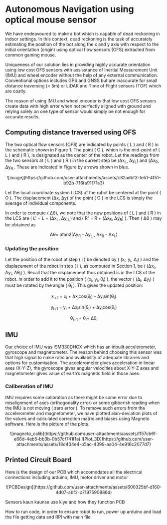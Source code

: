 
# Autonomous Navigation using optical mouse sensor

We have endeavoured to make a bot which is capable of dead reckoning in indoor
settings. In this context, dead reckoning is the task of accurately estimating the position of the bot along the x and y axis with respect to the initial orientation (origin) using optical flow sensors (OFS) extracted from common gaming mouse. 

Uniqueness of our solution lies in providing highly accurate orientation using low cost OFS sensors with assisstance of Inertial Measurement Unit (IMU) and wheel encoder without the help of any external communication. Conventional options includes GPS and GNSS but are inaccurate for small distance traversing (< 5m) or  LiDAR and Time of Flight sensors (TOF) which are costly. 

The reason of using IMU and wheel encoder is that low cost OFS sensors create data with high error when not perfectly aligned with ground and relying solely on one type of sensor would simply be not enough for accurate results.

## Computing distance traversed using OFS

The two optical flow sensors (OFS) are indicated by points \( L \) and \( R \) in the schematic shown in Figure 1\. The point \( O \), which is the mid-point of \( L \) and \( R \), is designated as the center of the robot. Let the readings from the two sensors at \( L \) and \( R \) in the current step be (Δx<sub>L</sub>, Δy<sub>L</sub>)  and (Δx<sub>R</sub>, Δy<sub>R</sub> . These are indicated in Figure by arrows shown in blue.

<p align="center"> ![image](https://github.com/user-attachments/assets/c32adbf3-fe51-4f51-b92b-716fa91f71a3) </p>
                            

Let the local coordinate system (LCS) of the robot be centered at the point \( O \). The displacement (Δx, Δy)  of the point \( O \) in the LCS is simply the average of individual components.

In order to compute \( Δθ), we note that the new positions of \( L \) and \( R \) in the LCS are \( L' = L + (Δx<sub>L</sub>, Δy_<sub>L</sub>)  and \( R' = R + (Δx<sub>R</sub>,  Δy<sub>R</sub>) \). Then \( Δθ ) may be obtained as

<p align="center"> Δθ= atan2(Δy<sub>R</sub> - Δy<sub>L</sub> , Δx<sub>R</sub> - Δx<sub>L</sub>) </p>


### Updating the position
Let the position of the robot at step \( i \) be denoted by \( (x<sub>i</sub>, y<sub>i</sub>, Δ<sub>i</sub>) \) and the displacement of the robot in step \( i \), as computed in Section 1, be \( (Δx<sub>i</sub>, Δy<sub>i</sub>, Δθ<sub>i</sub>) \). Recall that the displacement thus obtained is in the LCS of the robot. In order to add it to the position \( (x<sub>i</sub>, y<sub>i</sub>, θ<sub>i</sub>) \), the vector \( (Δ<sub>i</sub>, Δy<sub>i</sub>) \) must be rotated by the angle \( θ<sub>i</sub> \). This gives the updated position:
                        
<p align="center"> x<sub>i+1</sub> = x<sub>i</sub> + Δx<sub>i</sub>cos(θ<sub>i</sub>) - Δy<sub>i</sub>sin(θ<sub>i</sub>) </p>
<p align="center"> y<sub>i+1</sub> = y<sub>i</sub> + Δx<sub>i</sub>sin(θ<sub>i</sub>) + Δy<sub>i</sub>cos(θ<sub>i</sub>) </p>
<p align="center"> θ<sub>i+1</sub> = θ<sub>i</sub>+ Δθ<sub>i</sub> </p>


## IMU 
Our choice of IMU was ISM330DHCX which has an inbuilt accelerometer, gyroscope and magnetometer. The reason behind choosing this sensor was that high signal to noise ratio and availability of adequate libraries and options for customisation. The accelerometer gives acceleration in linear axes (X-Y-Z), the gyroscope gives angular velocities about X-Y-Z axes and magnetometer gives value of earth’s magnetic field in those axes.

### Caliberation of IMU
IMU requires some calibration as there might be some error due to misalignment of axes (orthogonality error) or some gibberish reading when the IMU is not moving ( zero error ). To remove such errors from the accelerometer and magnetometer, we have plotted alan-deviation plots of the values and calculated correction matrix and biases using Magneto software. Here is the picture of the plots.

<p align="center"> ![magneto_calib](https://github.com/user-attachments/assets/ff57cb6f-e66d-4eb5-bb3b-0b57cf741f1a) ![Plot_3D](https://github.com/user-attachments/assets/18d404e4-b5ac-4399-aa04-4e916c2077d7) </p>




## Printed Circuit Board
Here is the design of our PCB which accomodates all the electrical connections including arduino, IMU, motor driver and motor
<p align="center"> ![PCBDesign](https://github.com/user-attachments/assets/600325bf-d160-4d07-abf2-c7197590886d) </p>



Sensors kaun kaunse use kiye and how they function
PCB 

How to run code, in order to ensure robot to run, power up arduino and load the file getting data and RPI with main file 


